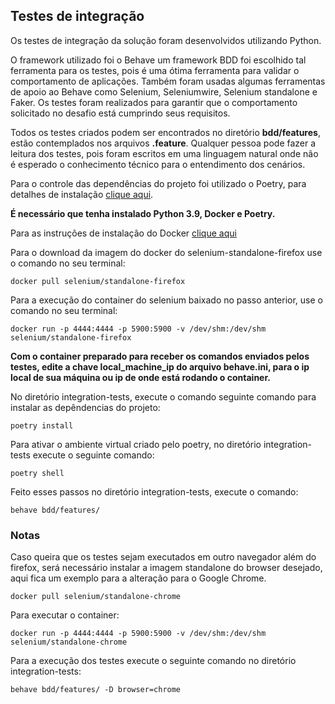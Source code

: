 ## Testes de integração

Os testes de integração da solução foram desenvolvidos utilizando Python.

O framework utilizado foi o Behave um framework BDD foi escolhido tal
ferramenta para os testes, pois é uma ótima ferramenta para validar o comportamento
de aplicações. Também foram usadas algumas ferramentas de apoio ao Behave como
Selenium, Seleniumwire, Selenium standalone e Faker. Os testes foram realizados
para garantir que o comportamento solicitado no desafio está cumprindo seus
requisitos.

Todos os testes criados podem ser encontrados no diretório **bdd/features**, estão
contemplados nos arquivos **.feature**. Qualquer pessoa pode fazer a leitura
dos testes, pois foram escritos em uma linguagem natural onde não é esperado
o conhecimento técnico para o entendimento dos cenários.

Para o controle das dependências do projeto foi utilizado o Poetry, para detalhes de instalação [clique aqui](https://python-poetry.org/docs/#installation).

**É necessário que tenha instalado Python 3.9, Docker e Poetry.**

Para as instruções de instalação do Docker [clique aqui](https://docs.docker.com/engine/install/)

Para o download da imagem do docker do selenium-standalone-firefox use o comando no seu terminal:
```
docker pull selenium/standalone-firefox
```

Para a execução do container do selenium baixado no passo anterior, use o comando no seu terminal:
```
docker run -p 4444:4444 -p 5900:5900 -v /dev/shm:/dev/shm selenium/standalone-firefox
```

**Com o container preparado para receber os comandos enviados pelos testes, edite a chave local_machine_ip do arquivo behave.ini, para o ip local de sua máquina ou ip de onde está rodando o container.**

No diretório integration-tests, execute o comando seguinte comando para instalar as
depêndencias do projeto:
```
poetry install
```

Para ativar o ambiente virtual criado pelo poetry, no diretório integration-tests
execute o seguinte comando:
```
poetry shell
```

Feito esses passos no diretório integration-tests, execute o comando:
```
behave bdd/features/
```


### Notas
Caso queira que os testes sejam executados em outro navegador além do firefox, será
necessário instalar a imagem standalone do browser desejado, aqui fica um exemplo
para a alteração para o Google Chrome.

```
docker pull selenium/standalone-chrome
```

Para executar o container:
```
docker run -p 4444:4444 -p 5900:5900 -v /dev/shm:/dev/shm selenium/standalone-chrome
```

Para a execução dos testes execute o seguinte comando no diretório integration-tests:
```
behave bdd/features/ -D browser=chrome
```
